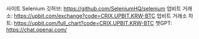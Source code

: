 사이트
Selenium 깃허브: https://github.com/SeleniumHQ/selenium
업비트 거래소: https://upbit.com/exchange?code=CRIX.UPBIT.KRW-BTC 
업비트 거래소 차트: https://upbit.com/full_chart?code=CRIX.UPBIT.KRW-BTC
챗GPT: https://chat.openai.com/